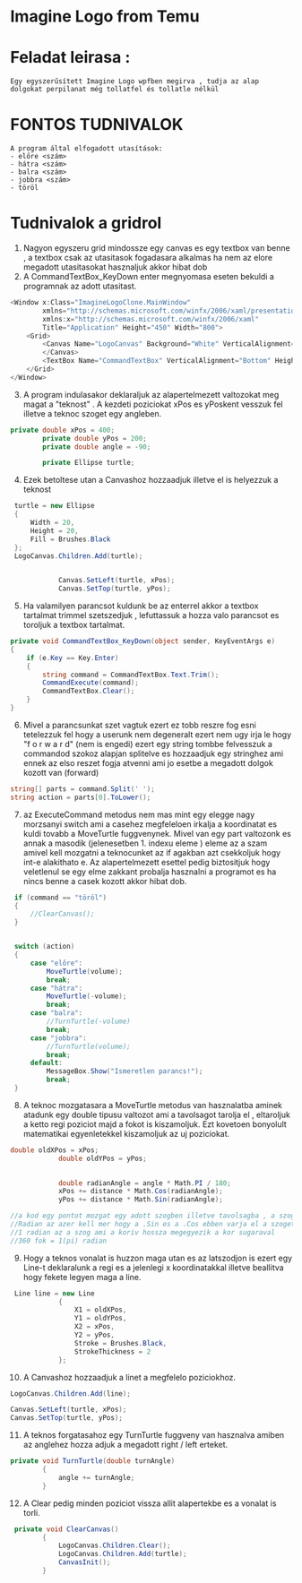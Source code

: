 # Imagine Logo from Temu

# Feladat leirasa :

    Egy egyszerűsített Imagine Logo wpfben megirva , tudja az alap dolgokat perpilanat még tollatfel és tollatle nélkül


# FONTOS TUDNIVALOK

    A program által elfogadott utasítások:
    - előre <szám>
    - hátra <szám>
    - balra <szám>
    - jobbra <szám>
    - töröl

# Tudnivalok a gridrol

1. Nagyon egyszeru grid mindossze egy canvas es egy textbox van benne , a textbox csak az utasitasok fogadasara alkalmas ha nem az elore megadott utasitasokat hasznaljuk akkor hibat dob
2. A CommandTextBox_KeyDown enter megnyomasa eseten bekuldi a programnak az adott utasitast.

```c#
<Window x:Class="ImagineLogoClone.MainWindow"
        xmlns="http://schemas.microsoft.com/winfx/2006/xaml/presentation"
        xmlns:x="http://schemas.microsoft.com/winfx/2006/xaml"
        Title="Application" Height="450" Width="800">
    <Grid>
        <Canvas Name="LogoCanvas" Background="White" VerticalAlignment="Stretch" HorizontalAlignment="Stretch">
        </Canvas>
        <TextBox Name="CommandTextBox" VerticalAlignment="Bottom" Height="30" Margin="10,0,10,10" KeyDown="CommandTextBox_KeyDown" />
    </Grid>
</Window>
```

3. A program indulasakor deklaraljuk az alapertelmezett valtozokat meg magat a "teknost" . A kezdeti poziciokat xPos es yPoskent vesszuk fel illetve a teknoc szoget egy angleben.

```c#
private double xPos = 400;  
        private double yPos = 200;  
        private double angle = -90;   

        private Ellipse turtle;
```

4. Ezek betoltese utan a Canvashoz hozzaadjuk illetve el is helyezzuk a teknost

```c#
 turtle = new Ellipse
 {
     Width = 20,
     Height = 20,
     Fill = Brushes.Black
 };
 LogoCanvas.Children.Add(turtle);

            
            Canvas.SetLeft(turtle, xPos);
            Canvas.SetTop(turtle, yPos);
```

5. Ha valamilyen parancsot kuldunk be az enterrel akkor a textbox tartalmat trimmel szetszedjuk , lefuttassuk a hozza valo parancsot es toroljuk a textbox tartalmat.

```c#
private void CommandTextBox_KeyDown(object sender, KeyEventArgs e)
{
    if (e.Key == Key.Enter)
    {
        string command = CommandTextBox.Text.Trim();
        CommandExecute(command);
        CommandTextBox.Clear();
    }
}
```

6. Mivel a parancsunkat szet vagtuk ezert ez tobb reszre fog esni tetelezzuk fel hogy a userunk nem degeneralt ezert nem ugy irja le hogy "f o r w a r d" (nem is engedi) ezert egy string tombbe felvesszuk a commandod szokoz alapjan splitelve es hozzaadjuk egy stringhez ami ennek az elso reszet fogja atvenni ami jo esetbe a megadott dolgok kozott van (forward)

```c#
string[] parts = command.Split(' ');
string action = parts[0].ToLower();
```

7. az ExecuteCommand metodus nem mas mint egy elegge nagy morzsanyi switch ami a casehez megfeleloen irkalja a koordinatat es kuldi tovabb a MoveTurtle fuggvenynek. Mivel van egy part valtozonk es annak a masodik (jelenesetben 1. indexu eleme ) eleme az a szam amivel kell mozgatni a teknocunket az if agakban azt csekkoljuk hogy int-e alakithato e. Az alapertelmezett esettel pedig biztositjuk hogy veletlenul se egy elme zakkant probalja hasznalni a programot es ha nincs benne a casek kozott akkor hibat dob.

```c#
 if (command == "töröl")
 {
     //ClearCanvas();
 }


 switch (action)
 {
     case "előre":
         MoveTurtle(volume);
         break;
     case "hátra":
         MoveTurtle(-volume);
         break;
     case "balra":
         //TurnTurtle(-volume)
         break;
     case "jobbra":
         //TurnTurtle(volume);
         break;
     default:
         MessageBox.Show("Ismeretlen parancs!");
         break;
 }
```

8. A teknoc mozgatasara a MoveTurtle metodus van hasznalatba aminek atadunk egy double tipusu valtozot ami a tavolsagot tarolja el , eltaroljuk a ketto regi poziciot majd a fokot is kiszamoljuk.
Ezt kovetoen bonyolult matematikai egyenletekkel kiszamoljuk az uj poziciokat.

```c#
double oldXPos = xPos;
            double oldYPos = yPos;

            
            double radianAngle = angle * Math.PI / 180;
            xPos += distance * Math.Cos(radianAngle);
            yPos += distance * Math.Sin(radianAngle);

//a kod egy pontot mozgat egy adott szogben illetve tavolsagba , a szoget fokbol radianba alakitja majd a cos és sinnel kiszamolja mennyit kell menni X,Y iranyba.
//Radian az azer kell mer hogy a .Sin es a .Cos ebben varja el a szoget nem fokba
//1 radian az a szog ami a koriv hossza megegyezik a kor sugaraval
//360 fok = 1(pi) radian
```

9. Hogy a teknos vonalat is huzzon maga utan es az latszodjon is ezert egy Line-t deklaralunk a regi es a jelenlegi x koordinatakkal illetve beallitva hogy fekete legyen maga a line.

```c#
 Line line = new Line
            {
                X1 = oldXPos,
                Y1 = oldYPos,
                X2 = xPos,
                Y2 = yPos,
                Stroke = Brushes.Black,
                StrokeThickness = 2
            };
```

10. A Canvashoz hozzaadjuk a linet a megfelelo poziciokhoz.

```c#
LogoCanvas.Children.Add(line);

Canvas.SetLeft(turtle, xPos);
Canvas.SetTop(turtle, yPos);
```

11. A teknos forgatasahoz egy TurnTurtle fuggveny van hasznalva amiben az anglehez hozza adjuk a megadott right / left erteket.

```c#
private void TurnTurtle(double turnAngle)
        {
            angle += turnAngle;
        }
```

12. A Clear pedig minden poziciot vissza allit alapertekbe es a vonalat is torli.

```c#
 private void ClearCanvas()
        {
            LogoCanvas.Children.Clear();
            LogoCanvas.Children.Add(turtle);
            CanvasInit();
        }
```


